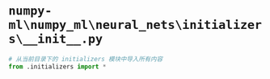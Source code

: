 # `numpy-ml\numpy_ml\neural_nets\initializers\__init__.py`

```py
# 从当前目录下的 initializers 模块中导入所有内容
from .initializers import *
```